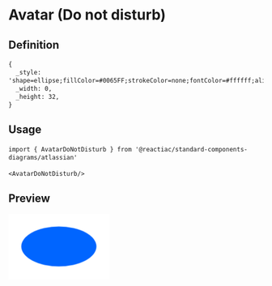 # Avatar (Do not disturb)

## Definition

```
{
  _style: 'shape=ellipse;fillColor=#0065FF;strokeColor=none;fontColor=#ffffff;align=center;verticalAlign=middle;whiteSpace=wrap;fontSize=17;fontStyle=1;html=1;sketch=0;',
  _width: 0,
  _height: 32,
}
```

## Usage

```
import { AvatarDoNotDisturb } from '@reactiac/standard-components-diagrams/atlassian'

<AvatarDoNotDisturb/>
```

## Preview

<img src="./avatar-do-not-disturb.png" width="200"/>
